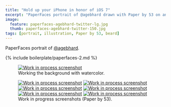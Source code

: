 ```yaml
---
title: "Hold up your iPhone in honor of iOS 7"
excerpt: "PaperFaces portrait of @agebhard drawn with Paper by 53 on an iPad."
image: 
  feature: paperfaces-agebhard-twitter-lg.jpg
  thumb: paperfaces-agebhard-twitter-150.jpg
tags: [portrait, illustration, Paper by 53, beard]
---
```


PaperFaces portrait of <a href="http://twitter.com/agebhard">@agebhard</a>.

{% include boilerplate/paperfaces-2.md %}

<figure>
  <a href="{{ site.url }}/assets/images/paperfaces-agebhard-process-1-lg.jpg"><img src="{{ site.url }}/assets/images/paperfaces-agebhard-process-1-750.jpg" alt="Work in process screenshot"></a>
  <figcaption>Working the background with watercolor.</figcaption>
</figure>

<figure class="half">
  <a href="{{ site.url }}/assets/images/paperfaces-agebhard-process-2-lg.jpg"><img src="{{ site.url }}/assets/images/paperfaces-agebhard-process-2-600.jpg" alt="Work in process screenshot"></a>
  <a href="{{ site.url }}/assets/images/paperfaces-agebhard-process-3-lg.jpg"><img src="{{ site.url }}/assets/images/paperfaces-agebhard-process-3-600.jpg" alt="Work in process screenshot"></a>
  <a href="{{ site.url }}/assets/images/paperfaces-agebhard-process-4-lg.jpg"><img src="{{ site.url }}/assets/images/paperfaces-agebhard-process-4-600.jpg" alt="Work in process screenshot"></a>
  <a href="{{ site.url }}/assets/images/paperfaces-agebhard-process-5-lg.jpg"><img src="{{ site.url }}/assets/images/paperfaces-agebhard-process-5-600.jpg" alt="Work in process screenshot"></a>
  <a href="{{ site.url }}/assets/images/paperfaces-agebhard-process-6-lg.jpg"><img src="{{ site.url }}/assets/images/paperfaces-agebhard-process-6-600.jpg" alt="Work in process screenshot"></a>
  <a href="{{ site.url }}/assets/images/paperfaces-agebhard-process-7-lg.jpg"><img src="{{ site.url }}/assets/images/paperfaces-agebhard-process-7-600.jpg" alt="Work in process screenshot"></a>
  <figcaption>Work in progress screenshots (Paper by 53).</figcaption>
</figure>